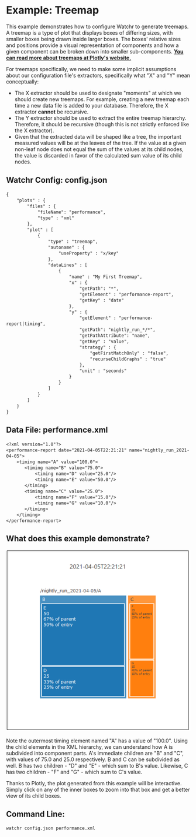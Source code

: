 # Example:  Treemap

This example demonstrates how to configure Watchr to generate treemaps.  A treemap is a type of plot that displays boxes of differing sizes, with smaller boxes being drawn inside larger boxes.  The boxes' relative sizes and positions provide a visual representation of components and how a given component can be broken down into smaller sub-components.  [**You can read more about treemaps at Plotly's website.**](https://plotly.com/python/treemaps/)

For treemaps specifically, we need to make some implicit assumptions about our configuration file's extractors, specifically what "X" and "Y" mean conceptually:

 * The X extractor should be used to designate "moments" at which we should create new treemaps.  For example, creating a new treemap each time a new data file is added to your database.  Therefore, the X extractor **cannot** be recursive.
 * The Y extractor should be used to extract the entire treemap hierarchy.  Therefore, it should be recursive (though this is not strictly enforced like the X extractor).
 * Given that the extracted data will be shaped like a tree, the important measured values will be at the leaves of the tree.  If the value at a given non-leaf node does not equal the sum of the values at its child nodes, the value is discarded in favor of the calculated sum value of its child nodes.

## Watchr Config:  config.json
	{
	    "plots" : {
	        "files" : {
	            "fileName": "performance",
	            "type" : "xml"
	        },
	        "plot" : [
	            {
	                "type" : "treemap",
	                "autoname" : {
	                    "useProperty" : "x/key"
	                },
	                "dataLines" : [
	                    {
	                        "name" : "My First Treemap",
	                        "x" : {
	                            "getPath": "*", 
	                            "getElement" : "performance-report",
	                            "getKey" : "date"
	                        },
	                        "y" : {
	                            "getElement" : "performance-report|timing",
	                            "getPath": "nightly_run_*/*",
	                            "getPathAttribute": "name",
	                            "getKey" : "value",                          
	                            "strategy" : {
	                                "getFirstMatchOnly" : "false",
	                                "recurseChildGraphs" : "true"
	                            },
	                            "unit" : "seconds"
	                        }
	                    }
	                ]
	            }
	        ]
	    }
	}

## Data File:  performance.xml

    <?xml version="1.0"?>
    <performance-report date="2021-04-05T22:21:21" name="nightly_run_2021-04-05">
        <timing name="A" value="100.0">
           <timing name="B" value="75.0">
               <timing name="D" value="25.0"/>
               <timing name="E" value="50.0"/>
           </timing>
           <timing name="C" value="25.0">
               <timing name="F" value="15.0"/>
               <timing name="G" value="10.0"/>
           </timing>
        </timing>
    </performance-report>

## What does this example demonstrate?

![Treemap example](img/TreemapExample.png "Treemap example")

Note the outermost timing element named "A" has a value of "100.0".  Using the child elements in the XML hierarchy, we can understand how A is subdivided into component parts.  A's immediate children are "B" and "C", with values of 75.0 and 25.0 respectively.  B and C can be subdivided as well.  B has two children - "D" and "E" - which sum to B's value.  Likewise, C has two children - "F" and "G" - which sum to C's value.

Thanks to Plotly, the plot generated from this example will be interactive.  Simply click on any of the inner boxes to zoom into that box and get a better view of its child boxes.

## Command Line:

	watchr config.json performance.xml